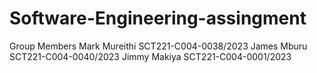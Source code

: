 # Software-Engineering-assingment
Group Members 
Mark Mureithi SCT221-C004-0038/2023
James Mburu SCT221-C004-0040/2023
Jimmy Makiya SCT221-C004-0001/2023
